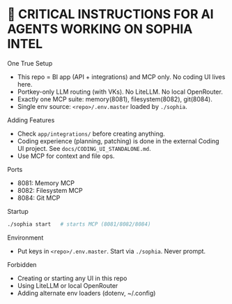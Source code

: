 # 🚨 CRITICAL INSTRUCTIONS FOR AI AGENTS WORKING ON SOPHIA INTEL

One True Setup
- This repo = BI app (API + integrations) and MCP only. No coding UI lives here.
- Portkey-only LLM routing (with VKs). No LiteLLM. No local OpenRouter.
- Exactly one MCP suite: memory(8081), filesystem(8082), git(8084).
- Single env source: `<repo>/.env.master` loaded by `./sophia`.

Adding Features
- Check `app/integrations/` before creating anything.
- Coding experience (planning, patching) is done in the external Coding UI project. See `docs/CODING_UI_STANDALONE.md`.
- Use MCP for context and file ops.

Ports
- 8081: Memory MCP
- 8082: Filesystem MCP
- 8084: Git MCP

Startup
```bash
./sophia start   # starts MCP (8081/8082/8084)
```

Environment
- Put keys in `<repo>/.env.master`. Start via `./sophia`. Never prompt.

Forbidden
- Creating or starting any UI in this repo
- Using LiteLLM or local OpenRouter
- Adding alternate env loaders (dotenv, ~/.config)
